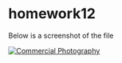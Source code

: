 # homework12

Below is a screenshot of the file 

<a href="http://www.freeimagehosting.net/commercial-photography/"><img src="https://i.imgur.com/cAZD3mu.jpg" alt="Commercial Photography"></a>
